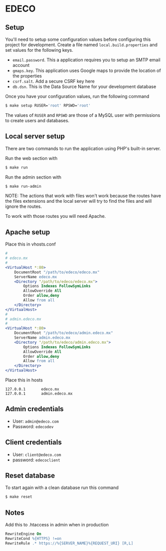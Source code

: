 # EDECO

## Setup

You'll need to setup some configuration values before configuring this project
for development. Create a file named `local.build.properties` and set values 
for the following keys.

* `email.password`. This a application requires you to setup an SMTP email account
* `gmaps.key`. This application uses Google maps to provide the location of the 
   properties
* `csrf.salt`. Add a secure CSRF key here
* `db.dsn`. This is the Data Source Name for your development database

Once you have your configuration values, run the following command

```bash
$ make setup RUSER='root' RPSWD='root'
```

The values of `RUSER` and `RPSWD` are those of a MySQL user with permissions to
create users and databases.

## Local server setup

There are two commands to run the application using PHP's built-in server.

Run the web section with

```bash
$ make run
```

Run the admin section with

```bash
$ make run-admin
```

NOTE: The actions that work with files won't work because the routes have the
files extensions and the local server will try to find the files and will ignore
the routes.

To work with those routes you will need Apache.

## Apache setup

Place this in vhosts.conf

```apache
#
# edeco.mx
#
<VirtualHost *:80>
    DocumentRoot "/path/to/edeco/edeco.mx"
    ServerName edeco.mx
    <Directory "/path/to/edeco/edeco.mx">
        Options Indexes FollowSymLinks
        AllowOverride All
        Order allow,deny
        Allow from all
    </Directory>
</VirtualHost>
#
# admin.edeco.mx
#
<VirtualHost *:80>
    DocumentRoot "/path/to/edeco/admin.edeco.mx"
    ServerName admin.edeco.mx
    <Directory "/path/to/edeco/admin.edeco.mx">
        Options Indexes FollowSymLinks
        AllowOverride All
        Order allow,deny
        Allow from all
    </Directory>
</VirtualHost>
```

Place this in hosts

```
127.0.0.1       edeco.mx
127.0.0.1       admin.edeco.mx
```

## Admin credentials

* User: `admin@edeco.com`
* Password: `edecodev`

## Client credentials

* User: `client@edeco.com`
* password: `edecoclient`

## Reset database

To start again with a clean database run this command

```bash
$ make reset
```

## Notes

Add this to .htaccess in admin when in production

```apache
RewriteEngine On
RewriteCond %{HTTPS} !=on
RewriteRule .* https://%{SERVER_NAME}%{REQUEST_URI} [R,L]
```
